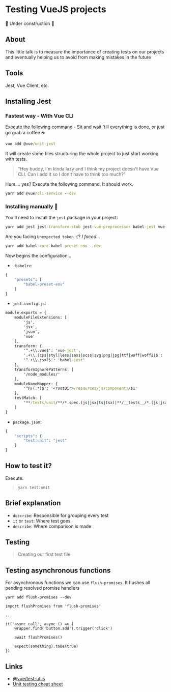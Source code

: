 # Testing VueJS projects

:construction: Under construction :construction:

## About

This little talk is to measure the importance of creating tests on our projects and eventually helping us to avoid from making mistakes in the future

## Tools

Jest, Vue Client, etc.

## Installing Jest

### Fastest way - With Vue CLI

Execute the following command - Sit and wait 'till everything is done, or just go grab a coffee :coffee:

```cmd
vue add @vue/unit-jest
```

It will create some files structuring the whole project to just start working with tests.

> "Hey buddy, I'm kinda lazy and I think my project doesn't have Vue CLI. Can I add it so I don't have to think too much?"

Hum.... yes? Execute the following command. It should work.

```cmd
yarn add @vue/cli-service --dev
```

### Installing manually :muscle:

You'll need to install the `jest` package in your project:

```cmd
yarn add jest jest-transform-stub jest-vue-preprocessor babel-jest vue-jest @vue/test-utils --dev
```

Are you facing `Unexpected token {`? *I faced...*

```cmd
yarn add babel-core babel-preset-env --dev
```

Now begins the configuration...

- `.babelrc`:

```cmd
{
    "presets": [
        "babel-preset-env"
    ]
}
```

- `jest.config.js`:

```cmd
module.exports = {
    moduleFileExtensions: [
        'js',
        'jsx',
        'json',
        'vue'
    ],
    transform: {
        '^.+\\.vue$': 'vue-jest',
        '.+\\.(css|styl|less|sass|scss|svg|png|jpg|ttf|woff|woff2)$': 'jest-transform-stub',
        '^.+\\.jsx?$': 'babel-jest'
    },
    transformIgnorePatterns: [
        '/node_modules/'
    ],
    moduleNameMapper: {
        '^@/(.*)$': '<rootDir>/resources/js/components/$1'
    },
    testMatch: [
        '**/tests/unit/**/*.spec.(js|jsx|ts|tsx)|**/__tests__/*.(js|jsx|ts|tsx)'
    ]
}
```

- `package.json`:

```cmd
{
    "scripts": {
        "test:unit": "jest"
    }
}
```

## How to test it?

Execute:

> `yarn test:unit`

## Brief explanation

- `describe`: Responsible for grouping every test
- `it` or `test`: Where test goes
- `describe`: Where comparison is made

## Testing

> Creating our first test file

## Testing asynchronous functions

For asynchronous functions we can use `flush-promises`. It flushes all pending resolved promise handlers

```
yarn add flush-promises --dev
```

```
import flushPromises from 'flush-promises'

...

it('async call', async () => {
    wrapper.find('button.add').trigger('click')

    await flushPromises()
    
    expect(something).toBe(true)
})
```

## Links

- [@vue/test-utils](https://vue-test-utils.vuejs.org)
- [Unit testing cheat sheet](https://github.com/dekadentno/vue-unit-testing-cheat-sheet)
